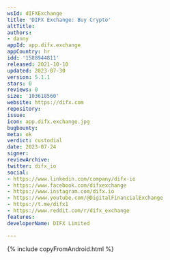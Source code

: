 ```yaml
---
wsId: dIFXExchange
title: 'DIFX Exchange: Buy Crypto'
altTitle: 
authors:
- danny
appId: app.difx.exchange
appCountry: hr
idd: '1588944811'
released: 2021-10-10
updated: 2023-07-30
version: 5.1.1
stars: 0
reviews: 0
size: '103618560'
website: https://difx.com
repository: 
issue: 
icon: app.difx.exchange.jpg
bugbounty: 
meta: ok
verdict: custodial
date: 2023-07-24
signer: 
reviewArchive: 
twitter: difx_io
social:
- https://www.linkedin.com/company/difx-io
- https://www.facebook.com/difxexchange
- https://www.instagram.com/difx.io
- https://www.youtube.com/@DigitalFinancialExchange
- https://t.me/difx1
- https://www.reddit.com/r/difx_exchange
features: 
developerName: DIFX Limited

---
```


{% include copyFromAndroid.html %}
